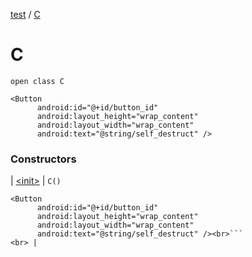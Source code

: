 [test](../index.md) / [C](./index.md)

# C

`open class C`

```
<Button
      android:id="@+id/button_id"
      android:layout_height="wrap_content"
      android:layout_width="wrap_content"
      android:text="@string/self_destruct" />
```

### Constructors

| [&lt;init&gt;](-init-.md) | `C()`<br>

```
<Button
      android:id="@+id/button_id"
      android:layout_height="wrap_content"
      android:layout_width="wrap_content"
      android:text="@string/self_destruct" /><br>```
<br> |

